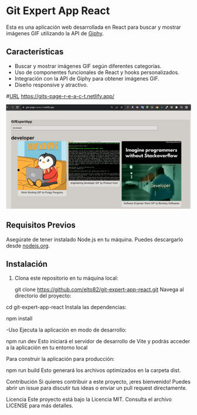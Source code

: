 # Git Expert App React

Esta es una aplicación web desarrollada en React para buscar y mostrar imágenes GIF utilizando la API de [Giphy](https://developers.giphy.com/).

## Características

- Buscar y mostrar imágenes GIF según diferentes categorías.
- Uso de componentes funcionales de React y hooks personalizados.
- Integración con la API de Giphy para obtener imágenes GIF.
- Diseño responsive y atractivo.


#[URL](https://gits-page-r-e-a-c-t.netlify.app/)
https://gits-page-r-e-a-c-t.netlify.app/

![Alt text](image.png)



## Requisitos Previos

Asegúrate de tener instalado Node.js en tu máquina. Puedes descargarlo desde [nodejs.org](https://nodejs.org/).

## Instalación

1. Clona este repositorio en tu máquina local:


   git clone https://github.com/elto82/git-expert-app-react.git
Navega al directorio del proyecto:


cd git-expert-app-react
Instala las dependencias:


npm install

-Uso
Ejecuta la aplicación en modo de desarrollo:


npm run dev
Esto iniciará el servidor de desarrollo de Vite y podrás acceder a la aplicación en tu entorno local

Para construir la aplicación para producción:


npm run build
Esto generará los archivos optimizados en la carpeta dist.

Contribución
Si quieres contribuir a este proyecto, ¡eres bienvenido! Puedes abrir un issue para discutir tus ideas o enviar un pull request directamente.

Licencia
Este proyecto está bajo la Licencia MIT. Consulta el archivo LICENSE para más detalles.








